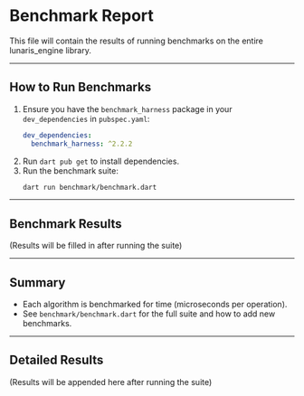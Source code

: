 # Benchmark Report

This file will contain the results of running benchmarks on the entire lunaris_engine library.

---

## How to Run Benchmarks

1. Ensure you have the `benchmark_harness` package in your `dev_dependencies` in `pubspec.yaml`:
   ```yaml
   dev_dependencies:
     benchmark_harness: ^2.2.2
   ```
2. Run `dart pub get` to install dependencies.
3. Run the benchmark suite:
   ```sh
   dart run benchmark/benchmark.dart
   ```

---

## Benchmark Results

(Results will be filled in after running the suite)

---

## Summary

- Each algorithm is benchmarked for time (microseconds per operation).
- See `benchmark/benchmark.dart` for the full suite and how to add new benchmarks.

---

## Detailed Results

(Results will be appended here after running the suite)
